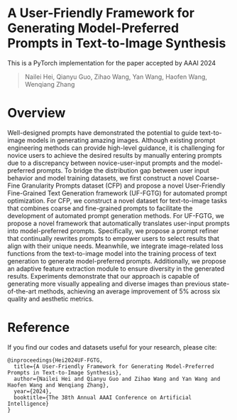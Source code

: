 # A User-Friendly Framework for Generating Model-Preferred Prompts in Text-to-Image Synthesis

This is a PyTorch implementation for the paper accepted by AAAI 2024

> Nailei Hei, Qianyu Guo, Zihao Wang, Yan Wang, Haofen Wang, Wenqiang Zhang

# Overview

Well-designed prompts have demonstrated the potential to guide text-to-image models in generating amazing images. Although existing prompt engineering methods can provide high-level guidance, it is challenging for novice users to achieve the desired results by manually entering prompts due to a discrepancy between novice-user-input prompts and the model-preferred prompts. To bridge the distribution gap between user input behavior and model training datasets, we first construct a novel Coarse-Fine Granularity Prompts dataset (CFP) and propose a novel User-Friendly Fine-Grained Text Generation framework (UF-FGTG) for automated prompt optimization. For CFP, we construct a novel dataset for text-to-image tasks that combines coarse and fine-grained prompts to facilitate the development of automated prompt generation methods. For UF-FGTG, we propose a novel framework that automatically translates user-input prompts into model-preferred prompts. Specifically, we propose a prompt refiner that continually rewrites prompts to empower users to select results that align with their unique needs. Meanwhile, we integrate image-related loss functions from the text-to-image model into the training process of text generation to generate model-preferred prompts. Additionally, we propose an adaptive feature extraction module to ensure diversity in the generated results. Experiments demonstrate that our approach is capable of generating more visually appealing and diverse images than previous state-of-the-art methods, achieving an average improvement of $5\%$ across six quality and aesthetic metrics.

# Reference

If you find our codes and datasets useful for your research, please cite:

```
@inproceedings{Hei2024UF-FGTG,
  title={A User-Friendly Framework for Generating Model-Preferred Prompts in Text-to-Image Synthesis},
  author={Nailei Hei and Qianyu Guo and Zihao Wang and Yan Wang and Haofen Wang and Wenqiang Zhang},
  year={2024},
  booktitle={The 38th Annual AAAI Conference on Artificial Intelligence}
}
```
